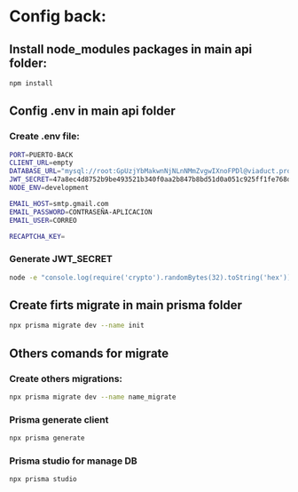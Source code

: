 
# Config back:

## Install node_modules packages in main api folder:
```bash
npm install
```

## Config .env in main api folder
### Create .env file:

```bash
PORT=PUERTO-BACK
CLIENT_URL=empty
DATABASE_URL="mysql://root:GpUzjYbMakwnNjNLnNMmZvgwIXnoFPDl@viaduct.proxy.rlwy.net:32432/railway"
JWT_SECRET=47a8ec4d8752b9be493521b340f0aa2b847b8bd51d0a051c925ff1fe768dfc79
NODE_ENV=development

EMAIL_HOST=smtp.gmail.com
EMAIL_PASSWORD=CONTRASEÑA-APLICACION
EMAIL_USER=CORREO

RECAPTCHA_KEY=
```
### Generate JWT_SECRET 
```bash
node -e "console.log(require('crypto').randomBytes(32).toString('hex'))"
```

## Create firts migrate in main prisma folder
```bash
npx prisma migrate dev --name init
```

## Others comands for migrate
### Create others migrations:
```bash
npx prisma migrate dev --name name_migrate
```
### Prisma generate client
```bash
npx prisma generate 
```
### Prisma studio for manage DB
```bash
npx prisma studio 
```

